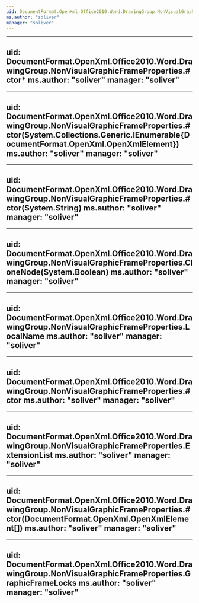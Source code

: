 ```yaml
---
uid: DocumentFormat.OpenXml.Office2010.Word.DrawingGroup.NonVisualGraphicFrameProperties
ms.author: "soliver"
manager: "soliver"
---
```


---
uid: DocumentFormat.OpenXml.Office2010.Word.DrawingGroup.NonVisualGraphicFrameProperties.#ctor*
ms.author: "soliver"
manager: "soliver"
---

---
uid: DocumentFormat.OpenXml.Office2010.Word.DrawingGroup.NonVisualGraphicFrameProperties.#ctor(System.Collections.Generic.IEnumerable{DocumentFormat.OpenXml.OpenXmlElement})
ms.author: "soliver"
manager: "soliver"
---

---
uid: DocumentFormat.OpenXml.Office2010.Word.DrawingGroup.NonVisualGraphicFrameProperties.#ctor(System.String)
ms.author: "soliver"
manager: "soliver"
---

---
uid: DocumentFormat.OpenXml.Office2010.Word.DrawingGroup.NonVisualGraphicFrameProperties.CloneNode(System.Boolean)
ms.author: "soliver"
manager: "soliver"
---

---
uid: DocumentFormat.OpenXml.Office2010.Word.DrawingGroup.NonVisualGraphicFrameProperties.LocalName
ms.author: "soliver"
manager: "soliver"
---

---
uid: DocumentFormat.OpenXml.Office2010.Word.DrawingGroup.NonVisualGraphicFrameProperties.#ctor
ms.author: "soliver"
manager: "soliver"
---

---
uid: DocumentFormat.OpenXml.Office2010.Word.DrawingGroup.NonVisualGraphicFrameProperties.ExtensionList
ms.author: "soliver"
manager: "soliver"
---

---
uid: DocumentFormat.OpenXml.Office2010.Word.DrawingGroup.NonVisualGraphicFrameProperties.#ctor(DocumentFormat.OpenXml.OpenXmlElement[])
ms.author: "soliver"
manager: "soliver"
---

---
uid: DocumentFormat.OpenXml.Office2010.Word.DrawingGroup.NonVisualGraphicFrameProperties.GraphicFrameLocks
ms.author: "soliver"
manager: "soliver"
---
